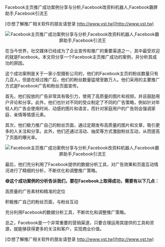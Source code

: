 Facebook主页推广成功案例分享与分析,Facebook改资料机器人,Facebook霸屏助手,Facebook引流王

[😍想了解推广相关软件的朋友请登录 http://www.vst.tw](http://www.vst.tw)

 <center><img src="https://vst.tw/MP4/tuiguang/png/7.png" alt="Facebook主页推广成功案例分享与分析,Facebook改资料机器人,Facebook霸屏助手,Facebook引流王"></center>

在当今世界，社交媒体已经成为了企业宣传和推广的重要渠道之一，其中最受欢迎的就是Facebook。本文将分享一个Facebook主页推广成功的案例，并分析其成功的原因。

这个成功案例是关于一家小型摄影公司的，他们的Facebook主页的粉丝数量只有几百人，但是在经过推广后，他们的粉丝数量猛增至数万人。他们采用的主要推广方式是Facebook广告和粉丝页面宣传。

首先，他们投放的广告非常具有吸引力，使用了高质量的图片和视频，并且鼓励用户评论和分享。此外，他们也针对不同的受众制定了不同的广告策略，例如针对年轻人的广告会使用时尚、动感的图片和语言，而针对家庭用户的广告则会强调家庭、亲情等情感元素。

其次，他们极力推广自己的粉丝页面，通过定期发布高质量的图片和文章，吸引更多的人关注和分享。此外，他们还通过活动、抽奖等方式激励粉丝互动，从而提高了页面的曝光率。

 <center><img src="https://vst.tw/MP4/tuiguang/png/3.png" alt="Facebook主页推广成功案例分享与分析,Facebook改资料机器人,Facebook霸屏助手,Facebook引流王"></center>

最后，他们充分利用了Facebook提供的数据分析工具，对广告效果和页面互动情况进行了精细的分析，不断优化和调整推广策略。

**😄这个成功案例的分析告诉我们，要在Facebook上取得成功，需要有以下几点：**

高质量的广告素材和精准的定位

积极推广自己的粉丝页面，与粉丝互动

充分利用Facebook的数据分析工具，不断优化和调整推广策略。

总之，Facebook是一个非常重要的营销渠道，只要合理运用其提供的工具和资源，就能够获得更多的关注和客户，实现商业价值。

[😍想了解推广相关软件的朋友请登录 http://www.vst.tw](http://www.vst.tw)



